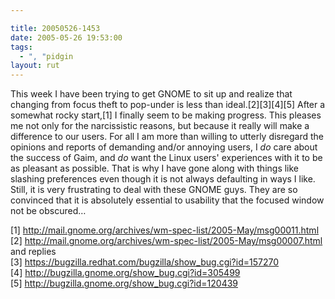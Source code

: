 ```yaml
---

title: 20050526-1453
date: 2005-05-26 19:53:00
tags:
  - ", "pidgin
layout: rut
---
```


<p>This week I have been trying to get GNOME to sit up and
realize that changing from focus theft to pop-under is less than
ideal.[2][3][4][5] After a somewhat rocky start,[1] I finally seem
to be making progress.  This pleases me not only for the narcissistic
reasons, but because it really will make a difference to our users.
For all I am more than willing to utterly disregard the opinions
and reports of demanding and/or annoying users, I <em>do</em> care
about the success of Gaim, and <em>do</em> want the Linux users'
experiences with it to be as pleasant as possible.  That is why I
have gone along with things like slashing preferences even though
it is not always defaulting in ways I like.  Still, it is very
frustrating to deal with these GNOME guys.  They are so convinced
that it is absolutely essential to usability that the focused window
not be obscured&#x2026;</p>

[1]
http://mail.gnome.org/archives/wm-spec-list/2005-May/msg00011.html <br  />
[2]
http://mail.gnome.org/archives/wm-spec-list/2005-May/msg00007.html
and replies <br  /> [3]
https://bugzilla.redhat.com/bugzilla/show_bug.cgi?id=157270 <br  />
[4] http://bugzilla.gnome.org/show_bug.cgi?id=305499 <br  /> [5]
http://bugzilla.gnome.org/show_bug.cgi?id=120439

